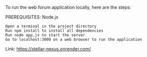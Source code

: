 To run the web forum application locally, here are the steps:

PREREQUISITES: Node.js

    Open a terminal in the project directory
    Run npm install to install all dependencies
    Run node app.js to start the server
    Go to localhost:3000 on a web browser to run the application

Link: https://stellar-nexus.onrender.com/
